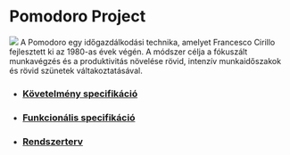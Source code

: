 # Pomodoro Project
![](Képek/readme.png)
A Pomodoro egy időgazdálkodási technika, amelyet Francesco Cirillo fejlesztett ki az 1980-as évek végén. A módszer célja a fókuszált munkavégzés és a produktivitás növelése rövid, intenzív munkaidőszakok és rövid szünetek váltakoztatásával.
- ### [Követelmény specifikáció](https://github.com/nacsacsa/Pomodoro/blob/main/K%C3%B6vetelm%C3%A9ny%20specifik%C3%A1ci%C3%B3.md)
- ### [Funkcionális specifikáció](https://github.com/nacsacsa/Pomodoro/blob/main/Funkcion%C3%A1lis%20specifik%C3%A1ci%C3%B3.md)
- ### [Rendszerterv](https://github.com/nacsacsa/Pomodoro/blob/main/Rendszerterv.md)
